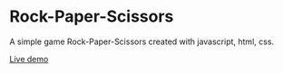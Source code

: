 # Rock-Paper-Scissors
A simple game Rock-Paper-Scissors created with javascript, html, css.

[Live demo](https://dmitryyb.github.io/Rock-Paper-Scissors)

